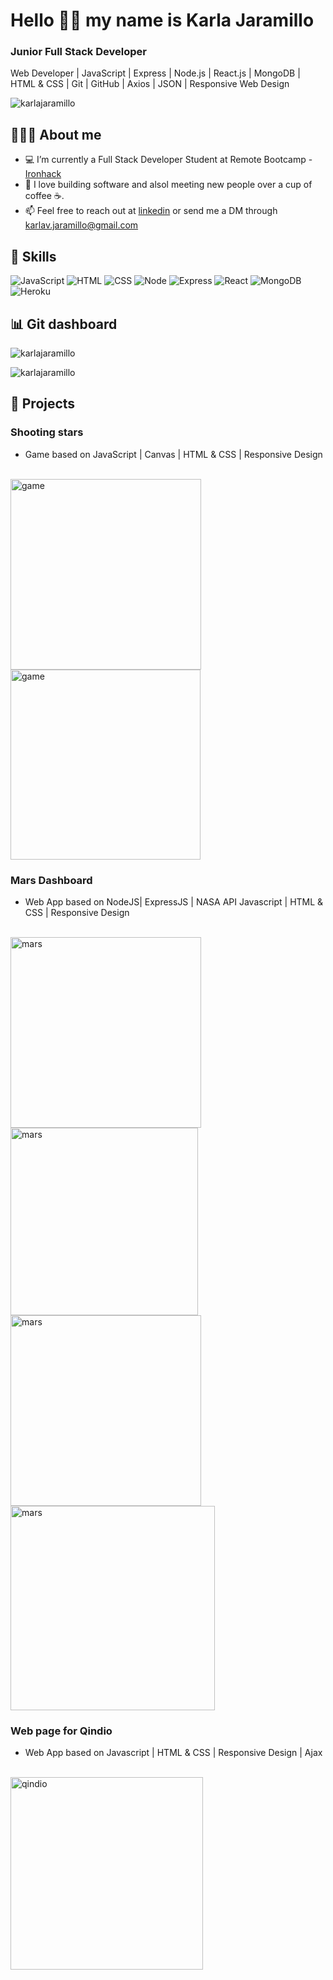# Hello 👋🏼 my name is Karla Jaramillo

### Junior Full Stack Developer 
<p> Web Developer | JavaScript | Express | Node.js | React.js | MongoDB | HTML & CSS | Git | GitHub | Axios | JSON | Responsive Web Design</p>


<p><img align="center" src="https://user-images.githubusercontent.com/8181053/147793138-cbf49e75-045f-4ce3-9ac7-22d165b78812.png" alt="karlajaramillo" /></p>

## 👩🏻‍💻 About me
- 💻 I’m currently a Full Stack Developer Student at Remote Bootcamp - <a href="https://www.ironhack.com" target="blank">Ironhack</a>
- 💙  I love building software and alsol meeting new people over a cup of coffee ☕️. 
- 📫 Feel free to reach out at <a href="https://www.linkedin.com/in/karlavjaramillo" target="blank">linkedin</a> or send me a DM through karlav.jaramillo@gmail.com


## 🚀 Skills
![JavaScript](https://img.shields.io/badge/JavaScript-f5c91b?style=for-the-badge&logo=javascript&logoColor=white&labelColor=101010)
![HTML](https://img.shields.io/badge/HTML5-203B53?style=for-the-badge&logo=html5&logoColor=white&labelColor=101010)
![CSS](https://img.shields.io/badge/CSS3-f5c91b?style=for-the-badge&logo=css3&logoColor=white&labelColor=101010)
![Node](https://img.shields.io/badge/Node.js-203B53?style=for-the-badge&logo=node.js&logoColor=white&labelColor=101010)
![Express](https://img.shields.io/badge/Express.js-f5c91b?style=for-the-badge&logoColor=white&labelColor=101010)
![React](https://img.shields.io/badge/React-203B53?style=for-the-badge&logo=react&logoColor=61DAFB&logoColor=white&labelColor=101010)
![MongoDB](https://img.shields.io/badge/MongoDB-f5c91b?style=for-the-badge&logo=mongodb&logoColor=white&logoColor=white&labelColor=101010)
![Heroku](https://img.shields.io/badge/Heroku-203B53?style=for-the-badge&logo=heroku&logoColor=whitelogoColor=white&labelColor=101010)

## 📊 Git dashboard
<p><img align="center" src="https://github-readme-stats.vercel.app/api?username=karlajaramillo&show_icons=true&layout=compact" alt="karlajaramillo" /></p>

<p><img align="center" src="https://github-readme-stats.vercel.app/api/top-langs/?username=karlajaramillo&layout=compact" alt="karlajaramillo" /></p>

## 📱 Projects
### Shooting stars 
- Game based on JavaScript | Canvas | HTML & CSS | Responsive Design
<br/>
<a href="https://karlajaramillo.github.io/shooting-stars/" target="_blank"> <img width="305" alt="game" src="https://user-images.githubusercontent.com/8181053/147795779-769f0d41-f6ae-4f3c-aac5-a94cdd6ce000.png"> </a> 
<a href="https://karlajaramillo.github.io/shooting-stars/" target="_blank"> <img width="304" alt="game" src="https://user-images.githubusercontent.com/8181053/147795781-5d1f7996-6f16-4c60-bbcd-12dcb6bb5f3f.png"> </a> 
<br/>

### Mars Dashboard 
- Web App based on NodeJS| ExpressJS | NASA API Javascript | HTML & CSS | Responsive Design
<br/>
<a href="https://github.com/karlajaramillo/mars-dashboard" target="_blank"> <img width="305" alt="mars" src="https://user-images.githubusercontent.com/8181053/147796013-8a4ed411-9d3f-4d01-8dd7-2f2c91a92e6f.png">
<a href="https://karlajaramillo.github.io/shooting-stars/" target="_blank"> <img width="300" alt="mars" src="https://user-images.githubusercontent.com/8181053/147796016-f96f6a74-5288-4517-be32-cbcca9515cfb.png"> </a> 
<br/>
<a href="https://karlajaramillo.github.io/shooting-stars/" target="_blank"> <img width="305" alt="mars" src="https://user-images.githubusercontent.com/8181053/147796025-9b75c891-0717-41f4-b1de-67f7d34b58c6.png">
<a href="https://karlajaramillo.github.io/shooting-stars/" target="_blank"> <img width="327" alt="mars" src="https://user-images.githubusercontent.com/8181053/147796023-3174948f-8026-439c-9ee4-5de7afc5f295.png"> </a> 

<br/>
  
### Web page for Qindio 
- Web App based on Javascript | HTML & CSS | Responsive Design | Ajax
<br/>
<a href="https://qindio.com" target="_blank"> <img width="308" alt="qindio" src="https://user-images.githubusercontent.com/8181053/147796366-01f469a4-1eac-4749-b6ae-c1344c1c0629.png"> 







